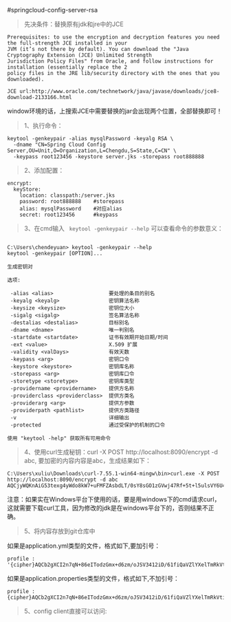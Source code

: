 #springcloud-config-server-rsa

>先决条件：替换原有jdk和jre中的JCE
    
    Prerequisites: to use the encryption and decryption features you need the full-strength JCE installed in your 
    JVM (it’s not there by default). You can download the "Java Cryptography Extension (JCE) Unlimited Strength 
    Jurisdiction Policy Files" from Oracle, and follow instructions for installation (essentially replace the 2 
    policy files in the JRE lib/security directory with the ones that you downloaded).
    
    JCE url:http://www.oracle.com/technetwork/java/javase/downloads/jce8-download-2133166.html

window环境的话，上搜索JCE中需要替换的jar会出现两个位置，全部替换即可！

>1、执行命令：

```
keytool -genkeypair -alias mysqlPassword -keyalg RSA \
  -dname "CN=Spring Cloud Config Server,OU=Unit,O=Organization,L=Chengdu,S=State,C=CN" \
  -keypass root123456 -keystore server.jks -storepass root888888
```

>2、添加配置：

```
encrypt:
  keyStore:
    location: classpath:/server.jks
    password: root888888    #storepass
    alias: mysqlPassword    #对应alias
    secret: root123456      #keypass
```

>3、在cmd输入 ``` keytool -genkeypair --help``` 可以查看命令的参数意义：
```

C:\Users\chendeyuan> keytool -genkeypair --help
keytool -genkeypair [OPTION]...

生成密钥对

选项:

 -alias <alias>                  要处理的条目的别名
 -keyalg <keyalg>                密钥算法名称
 -keysize <keysize>              密钥位大小
 -sigalg <sigalg>                签名算法名称
 -destalias <destalias>          目标别名
 -dname <dname>                  唯一判别名
 -startdate <startdate>          证书有效期开始日期/时间
 -ext <value>                    X.509 扩展
 -validity <valDays>             有效天数
 -keypass <arg>                  密钥口令
 -keystore <keystore>            密钥库名称
 -storepass <arg>                密钥库口令
 -storetype <storetype>          密钥库类型
 -providername <providername>    提供方名称
 -providerclass <providerclass>  提供方类名
 -providerarg <arg>              提供方参数
 -providerpath <pathlist>        提供方类路径
 -v                              详细输出
 -protected                      通过受保护的机制的口令

使用 "keytool -help" 获取所有可用命令
```
>4、使用curl生成秘钥：curl -X POST http://localhost:8090/encrypt -d abc, 要加密的内容内容是abc，生成结果如下：
```
C:\Users\xuliu\Downloads\curl-7.55.1-win64-mingw\bin>curl.exe -X POST http://localhost:8090/encrypt -d abc
AQCjyWQKnAiG53texg4yWdo8kW7+uFMFZAsbdLT/0sY8sGO1zGVwj47Rf+5t+l5ulsVY6U40BkjzGmF6bC5WKVVhUoU5QQV96Q/iAbaKYjz77nPBmyzmjOTzWkWBvj2Z7E/hO+RTEcSlMPE+txl5AFEXkZqUlzg2KSC+z26aKamgjKoufpNnzEPVwsACaml3k4rhU26SibUfJ9A7UZo3YMqjqqmnrbEvic9/Gb+nZWZFHgCPsSxcmWc82FrObjfK7BZGAQsEynLOEIeG0in8HLD0AHOV8/Y9AWhnXUI8gaq1mjP+P2xWXXMrLok9BKq+ox5hntcgS984m8IE1HAtDRPRttx89IES4AM/BQHs9Mt4lqGCrl7a8Hl/RbgXFp6aQQw=
```

注意：如果实在Windows平台下使用的话，要是用windows下的cmd请求curl，这就需要下载curl工具，因为修改的jdk是在windows平台下的，否则结果不正确。

>5、将内容存放到git仓库中

如果是application.yml类型的文件，格式如下,要加引号：

```
profile : '{cipher}AQCb2gXCI2n7qN+86eITodzGmx+d6zm/oJSV3412iD/61fiQaVZlYXelTmRkVtiKfP3MMan0zQqGYMsj8cAIVGbQ2XMTCj8c8ibDUpUgLGEB+xoR/Elt2OsFP0s2fKejyNRaQoB/VjosrJybjSgwXTYR/SsSdhLohfJqxrw9bn6h/yGv4IOIdkNTPcWFx484/2K4nDq6iXV/y3Zi78frut1WFco3zR0RJrl42nH89TsL3Kt11Eh4BRwQZlXPKmXyhCbFdhBXLxx6Bp3/peVkxoj5hizqb+xIurwlmK6+BJKUhuV1HkOcdmG4+RkqoNDzjcWQGBhsyvoaziIN8NZKeFgsIfpgVn/Ezbn95By8dLqbkDNPTgrK4F0FDTAJfAjLvCk='
```

如果是application.properties类型的文件，格式如下,不加引号：
```
profile : {cipher}AQCb2gXCI2n7qN+86eITodzGmx+d6zm/oJSV3412iD/61fiQaVZlYXelTmRkVtiKfP3MMan0zQqGYMsj8cAIVGbQ2XMTCj8c8ibDUpUgLGEB+xoR/Elt2OsFP0s2fKejyNRaQoB/VjosrJybjSgwXTYR/SsSdhLohfJqxrw9bn6h/yGv4IOIdkNTPcWFx484/2K4nDq6iXV/y3Zi78frut1WFco3zR0RJrl42nH89TsL3Kt11Eh4BRwQZlXPKmXyhCbFdhBXLxx6Bp3/peVkxoj5hizqb+xIurwlmK6+BJKUhuV1HkOcdmG4+RkqoNDzjcWQGBhsyvoaziIN8NZKeFgsIfpgVn/Ezbn95By8dLqbkDNPTgrK4F0FDTAJfAjLvCk=
```

>5、config client直接可以访问: